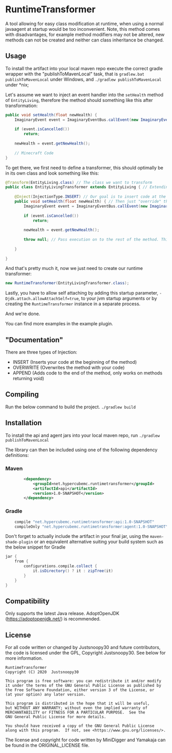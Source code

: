 # RuntimeTransformer

A tool allowing for easy class modification at runtime, when using a normal javaagent at startup would be too inconvenient.
Note, this method comes with disadvantages, for example method modifiers may not be altered, new methods can not be created and neither can class inheritance be changed.

## Usage

To install the artifact into your local maven repo execute the correct gradle wrapper with the "publishToMavenLocal" task, that is ```gradlew.bat publishToMavenLocal``` under Windows, and ```./gradlew publishToMavenLocal``` under *nix;

Let's assume we want to inject an event handler into the `setHealth` method of `EntityLiving`,
therefore the method should something like this after transformation:

```java
public void setHealth(float newHealth) {
    ImaginaryEvent event = ImaginaryEventBus.callEvent(new ImaginaryEvent(this, newHealth));
    
    if (event.isCancelled())
        return;
        
    newHealth = event.getNewHealth();
    
    // Minecraft Code
}
```
 
To get there, we first need to define a transformer, this should optimally be in its own class and look something like this:

```java
@Transform(EntityLiving.class) // The class we want to transform
public class EntityLivingTransformer extends EntityLiving { // Extending EntityLiving in our transformer makes things easier, but isn't required (Which, for example, allows you to transform final classes)
    
    @Inject(InjectionType.INSERT) // Our goal is to insert code at the beginning of the method, and leave everything else intact
    public void setHealth(float newHealth) { // Then just "override" the method as usual, if it is final add an _INJECTED to the method name
        ImaginaryEvent event = ImaginaryEventBus.callEvent(new ImaginaryEvent(this, newHealth)); // Our event handling code from above
            
        if (event.isCancelled())
            return;
            
        newHealth = event.getNewHealth();
        
        throw null; // Pass execution on to the rest of the method. This will be removed at runtime but is required for compilation (At least when the method doesn't return void, so it's not necessary in this case)
        
    }
    
} 
```

And that's pretty much it, now we just need to create our runtime transformer:

```java
new RuntimeTransformer(EntityLivingTransformer.class);
```

Lastly, you have to allow self attaching by adding this startup parameter, `-Djdk.attach.allowAttachSelf=true`, to your jvm startup arguments or by creating the `RuntimeTransformer` instance in a separate process.

And we're done.

You can find more examples in the example plugin.

## "Documentation"

There are three types of Injection:

- INSERT (Inserts your code at the beginning of the method)
- OVERWRITE (Overwrites the method with your code)
- APPEND (Adds code to the end of the method, only works on methods returning void)

## Compiling

Run the below command to build the project.
`./gradlew build`

## Installation

To install the api and agent jars into your local maven repo, run
`./gradlew publishToMavenLocal`

The library can then be included using one of the following dependency definitions:
### Maven
```xml
        <dependency>
            <groupId>net.hypercubemc.runtimetransformer</groupId>
            <artifactId>api</artifactId>
            <version>1.0-SNAPSHOT</version>
        </dependency>
```
### Gradle
```groovy
    compile "net.hypercubemc.runtimetransformer:api:1.0-SNAPSHOT"
    compileOnly "net.hypercubemc.runtimetransformer:agent:1.0-SNAPSHOT"
```

Don't forget to actually include the artifact in your final jar, using the `maven-shade-plugin` or an equivalent alternative suiting your build system such as the below snippet for Gradle
```groovy
jar {
    from {
        configurations.compile.collect {
            it.isDirectory() ? it : zipTree(it)
        }
    }
}
```

## Compatibility
Only supports the latest Java release. AdoptOpenJDK (https://adoptopenjdk.net/) is recommended.

## License
For all code written or changed by Justsnoopy30 and future contributors, the code is licensed under the GPL, Copyright Justsnoopy30.
See below for more information.

    RuntimeTransformer
    Copyright (C) 2020  Justsnoopy30

    This program is free software: you can redistribute it and/or modify
    it under the terms of the GNU General Public License as published by
    the Free Software Foundation, either version 3 of the License, or
    (at your option) any later version.

    This program is distributed in the hope that it will be useful,
    but WITHOUT ANY WARRANTY; without even the implied warranty of
    MERCHANTABILITY or FITNESS FOR A PARTICULAR PURPOSE.  See the
    GNU General Public License for more details.

    You should have received a copy of the GNU General Public License
    along with this program.  If not, see <https://www.gnu.org/licenses/>.

The license and copyright for code written by MiniDigger and Yamakaja can be found in the ORIGINAL_LICENSE file.
